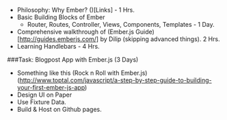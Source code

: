 - Philosophy: Why Ember? ()[Links] - 1 Hrs.
- Basic Building Blocks of Ember
  - Router, Routes, Controller, Views, Components, Templates - 1 Day.
- Comprehensive walkthrough of (Ember.js Guide)[http://guides.emberjs.com/] by Dilip (skipping advanced things). 2 Hrs.
- Learning Handlebars - 4 Hrs.

###Task: Blogpost App with Ember.js (3 Days)
- Something like this (Rock n Roll with Ember.js)(http://www.toptal.com/javascript/a-step-by-step-guide-to-building-your-first-ember-js-app)
- Design UI on Paper
- Use Fixture Data.
- Build & Host on Github pages.


